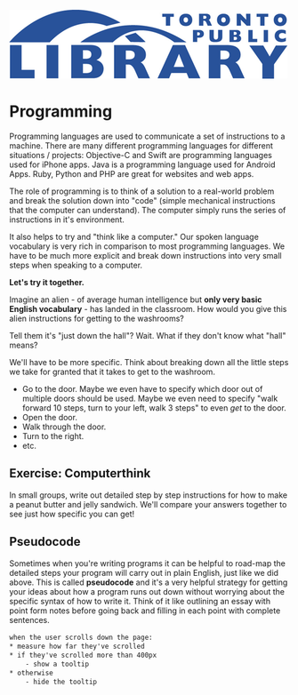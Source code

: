 ![](images/torontopubliclibrarylogo.png)

# Programming

Programming languages are used to communicate a set of instructions to a machine. There are many different programming languages for different situations / projects: Objective-C and Swift are programming languages used for iPhone apps. Java is a programming language used for Android Apps. Ruby, Python and PHP are great for websites and web apps.

The role of programming is to think of a solution to a real-world problem and break the solution down into "code" (simple mechanical instructions that the computer can understand). The computer simply runs the series of instructions in it's environment.

It also helps to try and "think like a computer."  Our spoken language vocabulary is very rich in comparison to most programming languages. We have to be much more explicit and break down instructions into very small steps when speaking to a computer.

**Let's try it together.**

Imagine an alien - of average human intelligence but **only very basic English vocabulary** - has landed in the classroom. How would you give this alien instructions for getting to the washrooms?  

Tell them it's "just down the hall"? Wait. What if they don't know what "hall" means?

We'll have to be more specific.  Think about breaking down all the little steps we take for granted that it takes to get to the washroom.

* Go to the door. Maybe we even have to specify which door out of multiple doors should be used. Maybe we even need to specify "walk forward 10 steps, turn to your left, walk 3 steps" to even *get* to the door.
* Open the door.
* Walk through the door.
* Turn to the right.
* etc.

## Exercise: Computerthink

In small groups, write out detailed step by step instructions for how to make a peanut butter and jelly sandwich. We'll compare your answers together to see just how specific you can get!

## Pseudocode

Sometimes when you're writing programs it can be helpful to road-map the detailed steps your program will carry out in plain English, just like we did above.  This is called **pseudocode** and it's a very helpful strategy for getting your ideas about how a program runs out down without worrying about the specific syntax of how to write it. Think of it like outlining an essay with point form notes before going back and filling in each point with complete sentences.

````
when the user scrolls down the page:
* measure how far they've scrolled
* if they've scrolled more than 400px
	- show a tooltip
* otherwise
	- hide the tooltip
````
